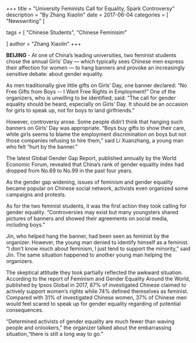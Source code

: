 +++
title = "University Feminists Call for Equality, Spark Controversy"
description = "By Zhang Xiaolin"
date = 2017-06-04
categories = [
"Newswriting"
]

tags = [
    "Chinese Students",
    "Chinese Feminisim"

]
author = "Zhang Xiaolin"
+++

**BEIJING** - At one of China’s leading universities, two feminist students chose the annual Girls’ Day — which typically sees Chinese men express their affection for women — to hang banners and provoke an increasingly sensitive debate: about gender equality.

As men traditionally give little gifts on Girls’ Day, one banner declared: “No Free Gifts from Boys -- I Want Free Rights in Employment!” One of the organizers, who is unwilling to be identified, said: “The call for gender equality should be heard, especially on Girls’ Day. It should be an occasion for girls to speak up, not for boys to land girlfriends.”

However, controversy arose. Some people didn’t think that hanging such banners on Girls’ Day was appropriate. “Boys buy gifts to show their care, while girls seems to blame the employment discrimination on boys but not those companies refusing to hire them,” said Li Xuanzhang, a young man who felt “hurt by the banner.”

The latest Global Gender Gap Report, published annually by the World Economic Forum, revealed that China’s rank of gender equality index had dropped from No.69 to No.99 in the past four years.

As the gender gap widening, issues of feminism and gender equality became popular on Chinese social network, activists even organized some campaigns and protests.

As for the two feminist students, it was the first action they took calling for gender equality. “Controversies may exist but many youngsters shared pictures of banners and showed their agreements on social media, including boys.”

Jin, who helped hang the banner, had been seen as feminist by the organizer. However, the young man denied to identify himself as a feminist. “I don’t know much about feminism, I just tend to support the minority,” said Jin. The same situation happened to another young man helping the organizers.

The skeptical attitude they took partially reflected the awkward situation. According to the report of Feminism and Gender Equality Around the World, published by Ipsos Global in 2017, 87% of investigated Chinese claimed to actively support women’s rights while 74% defined themselves as feminist. Compared with 31% of investigated Chinese women, 37% of Chinese men would feel scared to speak up for gender equality regarding of potential consequences.

“Determined activists of gender equality are much fewer than waving people and onlookers,” the organizer talked about the embarrassing situation,“there is still a long way to go.”